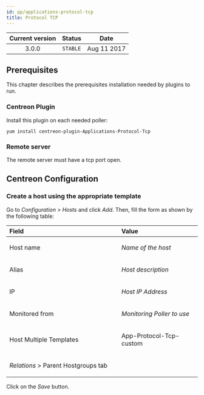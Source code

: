 ```yaml
---
id: pp/applications-protocol-tcp
title: Protocol TCP
---
```


| Current version | Status | Date |
| :-: | :-: | :-: |
| 3.0.0 | `STABLE` | Aug 11 2017 |

## Prerequisites
This chapter describes the prerequisites installation needed by plugins
to run.

### Centreon Plugin
Install this plugin on each needed poller:

    yum install centreon-plugin-Applications-Protocol-Tcp


### Remote server
The remote server must have a tcp port open.

## Centreon Configuration
### Create a host using the appropriate template
Go to *Configuration &gt; Hosts* and click *Add*. Then, fill the form as
shown by the following table:

<table>
<colgroup>
<col width="58%" />
<col width="41%" />
</colgroup>
<thead>
<tr class="header">
<th align="left">Field</th>
<th align="left">Value</th>
</tr>
</thead>
<tbody>
<tr class="odd">
<td align="left"><p>Host name</p></td>
<td align="left"><p><em>Name of the host</em></p></td>
</tr>
<tr class="even">
<td align="left"><p>Alias</p></td>
<td align="left"><p><em>Host description</em></p></td>
</tr>
<tr class="odd">
<td align="left"><p>IP</p></td>
<td align="left"><p><em>Host IP Address</em></p></td>
</tr>
<tr class="even">
<td align="left"><p>Monitored from</p></td>
<td align="left"><p><em>Monitoring Poller to use</em></p></td>
</tr>
<tr class="odd">
<td align="left"><p>Host Multiple Templates</p></td>
<td align="left"><p>App-Protocol-Tcp-custom</p></td>
</tr>
<tr class="even">
<td align="left"><p><em>Relations</em> &gt; Parent Hostgroups tab</p></td>
<td align="left"></td>
</tr>
</tbody>
</table>

Click on the *Save* button.

